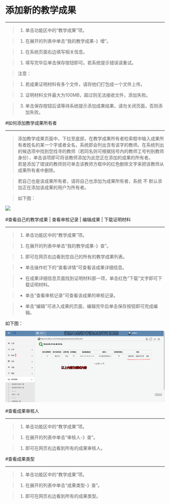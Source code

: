 # 添加新的教学成果

---


>1. 单击功能区中的“教学成果”项。

>1. 在展开的列表中单击“我的教学成果-》增”。

>1. 在系统页面右边填写相关信息。

>1. 填写完毕后单击保存按钮即可。若系统提示错误请重试。

>    <w>注意：  

>    1.  <w>若成果证明材料有多个文件，请将他们打包成一个文件上传。
    
>    2.  <w>证明材料文件最大为100MB，超过则无法接收文件，添加失败。
   
>    3.  <w>单击保存按钮后请等待系统提示添加成果结果，请勿关闭页面，否则添加失败。


#如何添加教学成果所有者

----

>添加教学成果页面中，下拉至底部，在教学成果所有者检索框中输入成果所有者姓名的某一个字或者全名，系统即会列出含有该字的教师。在系统列出的候选项中找到您找寻的教师（若同名则可根据括号内的教师工号判别教师身份），单击该项即可将该教师添加为此您正在添加的成果的所有者。    
若是添加了错误的教师则可单击该教师方框中的红色删除文字来把该教师从成果所有者中删除。

>  <w>若自己也是该成果所有者，请将自己也添加为成果所有者，系统 不 默认添加正在添加该成果的用户为所有者。

>如下图：

![](/assets/chapter1/ta/addta.gif)



#查看自己的教学成果 | 查看审核记录 | 编辑成果 | 下载证明材料

----

>1. 单击功能区中的“教学成果”项。

>1. 在展开的列表中单击“我的教学成果-》查”。

>1.  即可在网页右边看到您自己的所有的教学成果列表。

>  -  单击操作栏下的“查看详情”可查看该成果详细信息。

>  -  在成果详细信息页面找到证明材料那一项，单击红色“下载”文字即可下载证明材料。

>  -  单击“查看审核记录"可查看该成果的审核记录。

>  -  单击“编辑”可进入成果的页面，编辑完毕后单击保存按钮即可完成编辑。

如下图：

![](/assets/chapter1/ta/liebiao.png)




#查看成果审核人

-----

>1. 单击功能区中的“教学成果”项。

>1. 在展开的列表中单击“审核人-》查”。

>1. 即可在网页右边看到所有的成果审核人。



#查看成果类型

------

>1. 单击功能区中的“教学成果”项。

>1. 在展开的列表中单击“成果类型-》查”。

>1. 即可在网页右边看到所有的成果类型。
